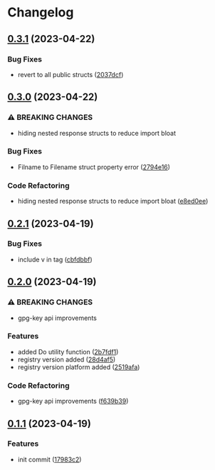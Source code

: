# Changelog

## [0.3.1](https://github.com/Tsanton/tfe-client/compare/v0.3.0...v0.3.1) (2023-04-22)


### Bug Fixes

* revert to all public structs ([2037dcf](https://github.com/Tsanton/tfe-client/commit/2037dcfcbf1f3ae595b32e7115cfca8fcca21e39))

## [0.3.0](https://github.com/Tsanton/tfe-client/compare/v0.2.1...v0.3.0) (2023-04-22)


### ⚠ BREAKING CHANGES

* hiding nested response structs to reduce import bloat

### Bug Fixes

* Filname to Filename struct property error ([2794e16](https://github.com/Tsanton/tfe-client/commit/2794e16006754cda443d3115675e3be2681d272a))


### Code Refactoring

* hiding nested response structs to reduce import bloat ([e8ed0ee](https://github.com/Tsanton/tfe-client/commit/e8ed0ee50e05e7dd199c1e74d07f71dabdd5569f))

## [0.2.1](https://github.com/Tsanton/tfe-client/compare/0.2.0...v0.2.1) (2023-04-19)


### Bug Fixes

* include v in tag ([cbfdbbf](https://github.com/Tsanton/tfe-client/commit/cbfdbbf3cd9d05af293e74eab702aebe6d406872))

## [0.2.0](https://github.com/Tsanton/tfe-client/compare/0.1.1...0.2.0) (2023-04-19)


### ⚠ BREAKING CHANGES

* gpg-key api improvements

### Features

* added Do utility function ([2b7fdf1](https://github.com/Tsanton/tfe-client/commit/2b7fdf1a37fbcff0e728b733dc858c37d75ed615))
* registry version added ([28d4af5](https://github.com/Tsanton/tfe-client/commit/28d4af5f8dae8cc2898fb91971d7788c5640c054))
* registry version platform added ([2519afa](https://github.com/Tsanton/tfe-client/commit/2519afa50f677517265b83f82e8ba488d1c7293c))


### Code Refactoring

* gpg-key api improvements ([f639b39](https://github.com/Tsanton/tfe-client/commit/f639b391c3d6bc9f46a1ff2056e0e0ea2ba24d65))

## [0.1.1](https://github.com/Tsanton/tfe-client/compare/v0.1.0...0.1.1) (2023-04-19)


### Features

* init commit ([17983c2](https://github.com/Tsanton/tfe-client/commit/17983c2987d633edb0865683b365eed9b147ea2d))
